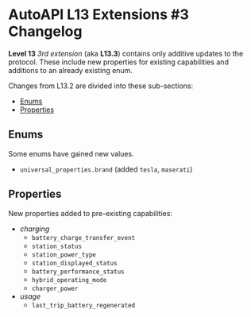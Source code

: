 # AutoAPI L13 Extensions #3 Changelog

**Level 13** _3rd extension_ (aka **L13.3**) contains only additive updates to the protocol.
These include new properties for existing capabilities and additions to an already existing enum.

Changes from L13.2 are divided into these sub-sections:

* [Enums](#enums)
* [Properties](#properties)


## Enums

Some enums have gained new values.

- `universal_properties.brand` (added `tesla`, `maserati`)


## Properties

New properties added to pre-existing capabilities:

- _charging_
  - `battery_charge_transfer_event`
  - `station_status`
  - `station_power_type`
  - `station_displayed_status`
  - `battery_performance_status`
  - `hybrid_operating_mode`
  - `charger_power`
- _usage_
  - `last_trip_battery_regenerated`

